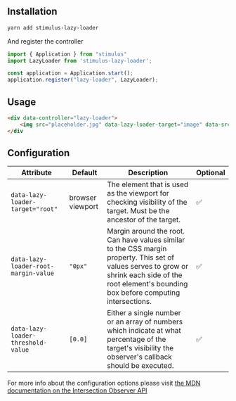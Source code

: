 ## Installation
```bash
yarn add stimulus-lazy-loader
```
And register the controller
```js
import { Application } from "stimulus"
import LazyLoader from 'stimulus-lazy-loader';

const application = Application.start();
application.register("lazy-loader", LazyLoader);
```

## Usage
```html
<div data-controller="lazy-loader">
    <img src="placeholder.jpg" data-lazy-loader-target="image" data-src="https://via.placeholder.com/150" />
</div
```

## Configuration
**Attribute** | **Default** | **Description** | **Optional**
------------- | ----------- | --------------- | ------------
`data-lazy-loader-target="root"` | browser viewport | The element that is used as the viewport for checking visibility of the target. Must be the ancestor of the target. | ✅
`data-lazy-loader-root-margin-value` | `"0px"` | Margin around the root. Can have values similar to the CSS margin property. This set of values serves to grow or shrink each side of the root element's bounding box before computing intersections. | ✅
`data-lazy-loader-threshold-value` | `[0.0]` | Either a single number or an array of numbers which indicate at what percentage of the target's visibility the observer's callback should be executed. | ✅

For more info about the configuration options please visit [the MDN documentation on the Intersection Observer API](https://developer.mozilla.org/en-US/docs/Web/API/Intersection_Observer_API)
